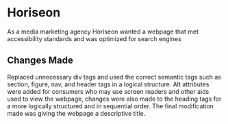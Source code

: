 <h1>Horiseon</h1>

<p>As a media marketing agency Horiseon wanted a webpage that met accessibility standards and was optimized for search engines</p>

<h2>Changes Made</h2>

<p>Replaced unnecessary div tags and used the correct semantic tags such as section, figure, nav, and header tags in a logical structure. Alt attributes were added for consumers who may use screen readers and other aids used to view the webpage, changes were also made to the heading tags for a more logically structured and in sequential order. The final modification made was giving the webpage a descriptive title.
